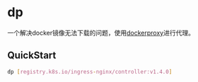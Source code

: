 # dp

一个解决docker镜像无法下载的问题，使用[dockerproxy](dockerproxy.com)进行代理。

## QuickStart

```bash
dp [registry.k8s.io/ingress-nginx/controller:v1.4.0]
```
